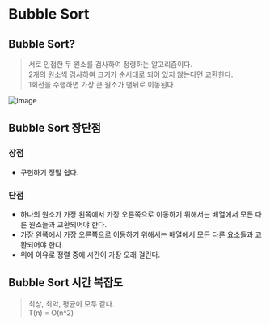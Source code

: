 # Bubble Sort

## Bubble Sort?
> 서로 인접한 두 원소를 검사하여 정령하는 알고리즘이다.  
> 2개의 원소씩 검사하여 크기가 순서대로 되어 있지 않는다면 교환한다.  
> 1회전을 수행하면 가장 큰 원소가 맨뒤로 이동된다.

![image](https://github.com/oheunchan07/TIL/assets/131967057/4e154c3b-6b70-4636-8f50-b7e4c2988bba)

## Bubble Sort 장단점
### 장점
* 구현하기 정말 쉽다.

### 단점
* 하나의 원소가 가장 왼쪽에서 가장 오른쪽으로 이동하기 위해서는 배열에서 모든 다른 원소들과 교환되어야 한다.  
*  가장 왼쪽에서 가장 오른쪽으로 이동하기 위해서는 배열에서 모든 다른 요소들과 교환되어야 한다.  
* 위에 이유로 정렬 중에 시간이 가장 오래 걸린다.

## Bubble Sort 시간 복잡도
> 최상, 최악, 평균이 모두 같다.  
> T(n) = O(n^2)
